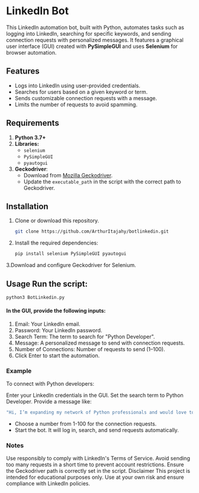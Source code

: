 # LinkedIn Bot

This LinkedIn automation bot, built with Python, automates tasks such as logging into LinkedIn, searching for specific keywords, and sending connection requests with personalized messages. It features a graphical user interface (GUI) created with **PySimpleGUI** and uses **Selenium** for browser automation.

## Features
- Logs into LinkedIn using user-provided credentials.
- Searches for users based on a given keyword or term.
- Sends customizable connection requests with a message.
- Limits the number of requests to avoid spamming.

## Requirements
1. **Python 3.7+**
2. **Libraries:**
   - `selenium`
   - `PySimpleGUI`
   - `pyautogui`
3. **Geckodriver**:
   - Download from [Mozilla Geckodriver](https://github.com/mozilla/geckodriver/releases).
   - Update the `executable_path` in the script with the correct path to Geckodriver.

## Installation
1. Clone or download this repository.
   ```bash
   git clone https://github.com/ArthurItajahy/botlinkedin.git
   ```
3. Install the required dependencies:
   ```bash
   pip install selenium PySimpleGUI pyautogui
   ```

3.Download and configure Geckodriver for Selenium.

## Usage Run the script:
```bash
python3 BotLinkedin.py
```

#### In the GUI, provide the following inputs:
1. Email: Your LinkedIn email.
2. Password: Your LinkedIn password.
3. Search Term: The term to search for "Python Developer".
4. Message: A personalized message to send with connection requests.
5. Number of Connections: Number of requests to send (1–100).
6. Click Enter to start the automation.

### Example
To connect with Python developers:

Enter your LinkedIn credentials in the GUI.
Set the search term to Python Developer.
Provide a message like:
```bash
"Hi, I’m expanding my network of Python professionals and would love to connect!"
```
+ Choose a number from 1-100 for the connection requests.
+ Start the bot. It will log in, search, and send requests automatically.

### Notes
Use responsibly to comply with LinkedIn's Terms of Service.
Avoid sending too many requests in a short time to prevent account restrictions.
Ensure the Geckodriver path is correctly set in the script.
Disclaimer
This project is intended for educational purposes only. Use at your own risk and ensure compliance with LinkedIn policies.
